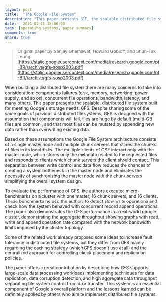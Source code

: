 ```yaml
---
layout: post
title:  "The Google File System"
description: "This paper presents GSF, the scalable distributed file system implemented at Google to support data-intensive applications with fault tolerance mechanisms and high aggregate performance to a large number of clients."
date:   2021-02-21 18:00:00
tags: [operating systems, paper summary]
comments: true
share: true
---
```


> Original paper by Sanjay Ghemawat, Howard Gobioff, and Shun-Tak Leung: [https://static.googleusercontent.com/media/research.google.com/pt-BR//archive/gfs-sosp2003.pdf](https://static.googleusercontent.com/media/research.google.com/pt-BR//archive/gfs-sosp2003.pdf)

When building a distributed file system there are many concerns to take into consideration: components failures (disk, memory, networking, power supply, and so on), concurrent file operations, bandwidth, latency, and many others. This paper presents the scalable, distributed file system built for meeting Google's storage needs: GFS. Despite sharing some of the same goals of previous distributed file systems, GFS is designed with the assumption that components will fail, files are huge by default (multi-GB files are common), and that most files can be mutated by appending new data rather than overwriting existing data.

Based on these assumptions the Google File System architecture consists of a single master node and multiple chunk servers that stores the chunks of files in its local disks. The multiple clients of GSF interact only with the master node, which stores only the metadata related to the requested files and responds to clients which chunk servers the client should contact. This separation between write control and data flow reduces the chances of creating a system bottleneck in the master node and eliminates the necessity of synchronizing the master node with the chunk servers simplifying the overall system design.

To evaluate the performance of GFS, the authors executed micro-benchmarks on a cluster with one master, 16 chunk servers, and 16 clients. These benchmarks helped the authors to detect slow write operations and check how the system behaved with concurrent record append operations. The paper also demonstrates the GFS performance in a real-world google cluster, demonstrating the aggregate throughput showing graphs with read, write and append operation rate compared with the network bandwidth limits imposed by the cluster topology.

Some of the related work already proposed some ideas to increase fault tolerance in distributed file systems, but they differ from GFS mainly regarding the caching strategy (which GFS doesn't use at all)  and the centralized approach for controlling chuck placement and replication policies. 

The paper offers a great contribution by describing how GFS supports large-scale data processing workloads implementing techniques for data replication, data corruption detection, and high aggregate data throughput separating file system control from data transfer. This system is an essential component of Google's overall platform and the lessons learned can be definitely applied by others who aim to implement distributed file systems.

